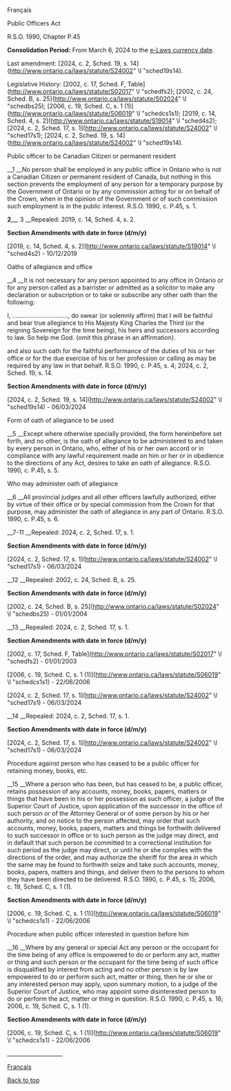 [<a id="Top"></a>Français](http://www.ontario.ca/fr/lois/loi/90p45)

Public Officers Act

R\.S\.O\. 1990, Chapter P\.45

__Consolidation Period:__ From March 6, 2024 to the [e\-Laws currency date](http://www.e-laws.gov.on.ca/navigation?file=currencyDates&lang=en)\.

Last amendment: [2024, c\. 2, Sched\. 19, s\. 14](http://www.ontario.ca/laws/statute/S24002" \l "sched19s14)\.

Legislative History: [2002, c\. 17, Sched\. F, Table](http://www.ontario.ca/laws/statute/S02017" \l "schedfs2); [2002, c\. 24, Sched\. B, s\. 25](http://www.ontario.ca/laws/statute/S02024" \l "schedbs25); [2006, c\. 19, Sched\. C, s\. 1 \(1\)](http://www.ontario.ca/laws/statute/S06019" \l "schedcs1s1); [2019, c\. 14, Sched\. 4, s\. 2](http://www.ontario.ca/laws/statute/S19014" \l "sched4s2); [2024, c\. 2, Sched\. 17, s\. 1](http://www.ontario.ca/laws/statute/S24002" \l "sched17s1); [2024, c\. 2, Sched\. 19, s\. 14](http://www.ontario.ca/laws/statute/S24002" \l "sched19s14)\.

Public officer to be Canadian Citizen or permanent resident

__1 __No person shall be employed in any public office in Ontario who is not a Canadian Citizen or permanent resident of Canada, but nothing in this section prevents the employment of any person for a temporary purpose by the Government of Ontario or by any commission acting for or on behalf of the Crown, when in the opinion of the Government or of such commission such employment is in the public interest\.  R\.S\.O\. 1990, c\. P\.45, s\. 1\.

__2__,__ 3 __Repealed: 2019, c\. 14, Sched\. 4, s\. 2\.

__Section Amendments with date in force \(d/m/y\)__

[2019, c\. 14, Sched\. 4, s\. 2](http://www.ontario.ca/laws/statute/S19014" \l "sched4s2) \- 10/12/2019

Oaths of allegiance and office

__4 __It is not necessary for any person appointed to any office in Ontario or for any person called as a barrister or admitted as a solicitor to make any declaration or subscription or to take or subscribe any other oath than the following:

I, \.\.\.\.\.\.\.\.\.\.\.\.\.\.\.\.\.\.\.\.\.\.\.\.\.\.\.\.\.\.\.\., do swear \(or solemnly affirm\) that I will be faithful and bear true allegiance to His Majesty King Charles the Third \(or the reigning Sovereign for the time being\), his heirs and successors according to law\. So help me God\. \(omit this phrase in an affirmation\)\.

and also such oath for the faithful performance of the duties of his or her office or for the due exercise of his or her profession or calling as may be required by any law in that behalf\.  R\.S\.O\. 1990, c\. P\.45, s\. 4; 2024, c\. 2, Sched\. 19, s\. 14\.

__Section Amendments with date in force \(d/m/y\)__

[2024, c\. 2, Sched\. 19, s\. 14](http://www.ontario.ca/laws/statute/S24002" \l "sched19s14) \- 06/03/2024

Form of oath of allegiance to be used

__5 __Except where otherwise specially provided, the form hereinbefore set forth, and no other, is the oath of allegiance to be administered to and taken by every person in Ontario, who, either of his or her own accord or in compliance with any lawful requirement made on him or her or in obedience to the directions of any Act, desires to take an oath of allegiance\.  R\.S\.O\. 1990, c\. P\.45, s\. 5\.

Who may administer oath of allegiance

__6 __All provincial judges and all other officers lawfully authorized, either by virtue of their office or by special commission from the Crown for that purpose, may administer the oath of allegiance in any part of Ontario\.  R\.S\.O\. 1990, c\. P\.45, s\. 6\.

__7\-11 __Repealed: 2024, c\. 2, Sched\. 17, s\. 1\.

__Section Amendments with date in force \(d/m/y\)__

[2024, c\. 2, Sched\. 17, s\. 1](http://www.ontario.ca/laws/statute/S24002" \l "sched17s1) \- 06/03/2024

__12 __Repealed:  2002, c\. 24, Sched\. B, s\. 25\.

__Section Amendments with date in force \(d/m/y\)__

[2002, c\. 24, Sched\. B, s\. 25](http://www.ontario.ca/laws/statute/S02024" \l "schedbs25) \- 01/01/2004

__13 __Repealed: 2024, c\. 2, Sched\. 17, s\. 1\.

__Section Amendments with date in force \(d/m/y\)__

[2002, c\. 17, Sched\. F, Table](http://www.ontario.ca/laws/statute/S02017" \l "schedfs2) \- 01/01/2003

[2006, c\. 19, Sched\. C, s\. 1 \(1\)](http://www.ontario.ca/laws/statute/S06019" \l "schedcs1s1) \- 22/06/2006

[2024, c\. 2, Sched\. 17, s\. 1](http://www.ontario.ca/laws/statute/S24002" \l "sched17s1) \- 06/03/2024

__14 __Repealed: 2024, c\. 2, Sched\. 17, s\. 1\.

__Section Amendments with date in force \(d/m/y\)__

[2024, c\. 2, Sched\. 17, s\. 1](http://www.ontario.ca/laws/statute/S24002" \l "sched17s1) \- 06/03/2024

Procedure against person who has ceased to be a public officer for retaining money, books, etc\.

__15 __Where a person who has been, but has ceased to be, a public officer, retains possession of any accounts, money, books, papers, matters or things that have been in his or her possession as such officer, a judge of the Superior Court of Justice, upon application of the successor in the office of such person or of the Attorney General or of some person by his or her authority, and on notice to the person affected, may order that such accounts, money, books, papers, matters and things be forthwith delivered to such successor in office or to such person as the judge may direct, and in default that such person be committed to a correctional institution for such period as the judge may direct, or until he or she complies with the directions of the order, and may authorize the sheriff for the area in which the same may be found to forthwith seize and take such accounts, money, books, papers, matters and things, and deliver them to the persons to whom they have been directed to be delivered\.  R\.S\.O\. 1990, c\. P\.45, s\. 15; 2006, c\. 19, Sched\. C, s\. 1 \(1\)\.

__Section Amendments with date in force \(d/m/y\)__

[2006, c\. 19, Sched\. C, s\. 1 \(1\)](http://www.ontario.ca/laws/statute/S06019" \l "schedcs1s1) \- 22/06/2006

Procedure when public officer interested in question before him

__16 __Where by any general or special Act any person or the occupant for the time being of any office is empowered to do or perform any act, matter or thing and such person or the occupant for the time being of such office is disqualified by interest from acting and no other person is by law empowered to do or perform such act, matter or thing, then he or she or any interested person may apply, upon summary motion, to a judge of the Superior Court of Justice, who may appoint some disinterested person to do or perform the act, matter or thing in question\.  R\.S\.O\. 1990, c\. P\.45, s\. 16; 2006, c\. 19, Sched\. C, s\. 1 \(1\)\.

__Section Amendments with date in force \(d/m/y\)__

[2006, c\. 19, Sched\. C, s\. 1 \(1\)](http://www.ontario.ca/laws/statute/S06019" \l "schedcs1s1) \- 22/06/2006

\_\_\_\_\_\_\_\_\_\_\_\_\_\_\_\_\_\_\_\_

[Français](http://www.ontario.ca/fr/lois/loi/90p45)

[Back to top](#Top)

